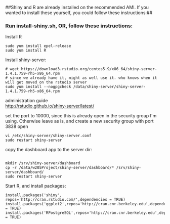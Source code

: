 ##Shiny and R are already installed on the recommended AMI. If you wanted to install these yourself, you could follow these instructions:##

### Run install-shiny.sh, OR, follow these instructions: ###

Install R

```
sudo yum install epel-release
sudo yum install R
```

Install shiny-server:

```
# wget https://download3.rstudio.org/centos5.9/x86_64/shiny-server-1.4.1.759-rh5-x86_64.rpm
# since we already have it, might as well use it. who knows when it will get moved on the rstudio server
sudo yum install --nogpgcheck /data/shiny-server/shiny-server-1.4.1.759-rh5-x86_64.rpm
```

administration guide   
http://rstudio.github.io/shiny-server/latest/

set the port to 10000, since this is already open in the security group I'm using.
Otherwise leave as is, and create a new security group with port 3838 open
```
vi /etc/shiny-server/shiny-server.conf
sudo restart shiny-server
```

copy the dashboard app to the server dir:

```

mkdir /srv/shiny-server/dashboard
cp -r /data/w205Project/shiny-server/dashboard/* /srv/shiny-server/dashboard/
sudo restart shiny-server
```

Start R, and install packages:
```
install.packages('shiny', repos='http://cran.rstudio.com/',dependencies = TRUE)
install.packages('ggplot2',repos='http://cran.cnr.berkeley.edu',dependencies = TRUE)
install.packages('RPostgreSQL',repos='http://cran.cnr.berkeley.edu',dependencies = TRUE)
```
